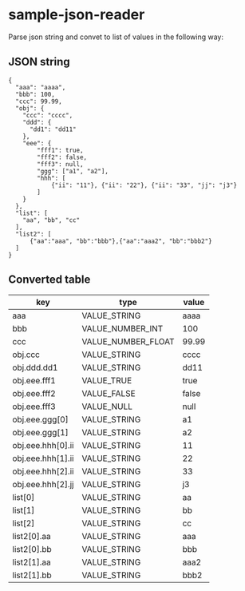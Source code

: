 # sample-json-reader

Parse json string and convet to list of values in the following way:

## JSON string

```
{
  "aaa": "aaaa",
  "bbb": 100,
  "ccc": 99.99,
  "obj": {
    "ccc": "cccc",
    "ddd": {
      "dd1": "dd11"
    },
    "eee": {
        "fff1": true,
        "fff2": false,
        "fff3": null,
        "ggg": ["a1", "a2"],
        "hhh": [
            {"ii": "11"}, {"ii": "22"}, {"ii": "33", "jj": "j3"}
        ]
    }
  },
  "list": [
    "aa", "bb", "cc"
  ],
  "list2": [
      {"aa":"aaa", "bb":"bbb"},{"aa":"aaa2", "bb":"bbb2"}
  ]
}
```

## Converted table

key|type|value
---|---|---
aaa|VALUE_STRING|aaaa
bbb|VALUE_NUMBER_INT|100
ccc|VALUE_NUMBER_FLOAT|99.99
obj.ccc|VALUE_STRING|cccc
obj.ddd.dd1|VALUE_STRING|dd11
obj.eee.fff1|VALUE_TRUE|true
obj.eee.fff2|VALUE_FALSE|false
obj.eee.fff3|VALUE_NULL|null
obj.eee.ggg[0]|VALUE_STRING|a1
obj.eee.ggg[1]|VALUE_STRING|a2
obj.eee.hhh[0].ii|VALUE_STRING|11
obj.eee.hhh[1].ii|VALUE_STRING|22
obj.eee.hhh[2].ii|VALUE_STRING|33
obj.eee.hhh[2].jj|VALUE_STRING|j3
list[0]|VALUE_STRING|aa
list[1]|VALUE_STRING|bb
list[2]|VALUE_STRING|cc
list2[0].aa|VALUE_STRING|aaa
list2[0].bb|VALUE_STRING|bbb
list2[1].aa|VALUE_STRING|aaa2
list2[1].bb|VALUE_STRING|bbb2

